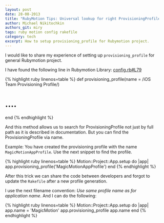```yaml
---
layout: post
date: 28-08-2013
title: "RubyMotion Tips: Universal lookup for right ProvisioningProfile"
author: Michael Nikitochkin
authors_git: miry
tags: ruby motion config rakefile
category: tech
excerpt: How to setup provisioning_profile for Rubymotion project.
---
```


I would like to share my experience of setting up `provisioning_profile` for general Rubymotion project.

I have found the following line in Rubymotion Library: [config.rb#L79](https://github.com/HipByte/RubyMotion/blob/cfc7bfdb3c17c5059a98152d7c472e13eb55f8ea/lib/motion/project/template/ios/config.rb#L79)

{% highlight ruby linenos=table %}
def provisioning_profile(name = /iOS Team Provisioning Profile/)
  # ....
end
{% endhighlight %}

And this method allows us to search for ProvisioningProfile not just by full path as it is described in documentation.
But you can find the ProvisioningProfile via name.

Example:
You have created the provisioning profile with the name `MagicMotionAppProfile`. Use the next snippet to find the profile.

{% highlight ruby linenos=table %}
Motion::Project::App.setup do |app|
  app.provisioning_profile('MagicMotionAppProfile')
end
{% endhighlight %}

After this trick we can share the code between developers and forgot to update the `Rakefile` after a new profile generation.

I use the next filename convention: *Use same profile name as for application name*.
And I can do the following:

{% highlight ruby linenos=table %}
Motion::Project::App.setup do |app|
  app.name = 'MagicMotion'
  app.provisioning_profile app.name
end
{% endhighlight %}

